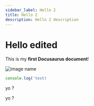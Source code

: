 ```yaml
---
sidebar_label: Hello 2
title: Hello 2
description: Hello 2 description
---
```


# Hello edited

This is my **first Docusaurus document**!

![image name](/img/docusaurus.png)

```jsx
console.log('test)
```

yo ?

yo ?
